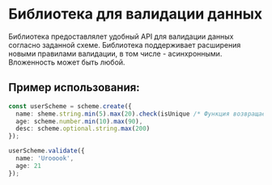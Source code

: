 # Библиотека для валидации данных
Библиотека предоставлялет удобный API для валидации данных согласно заданной схеме. Библиотека поддерживает расширения новыми правилами валидации, в том числе - асинхронными. Вложенность может быть любой.
## Пример использования:
```ts
const userScheme = scheme.create({
  name: sheme.string.min(5).max(20).check(isUnique /* Функция возвращает промис */),
  age: scheme.number.min(10).max(90),
  desc: scheme.optional.string.max(200)
});

userScheme.validate({
  name: 'Urooook',
  age: 21
});
```
